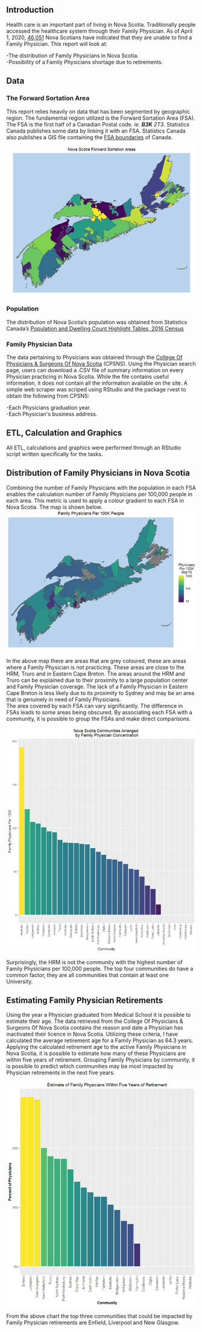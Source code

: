 ## Introduction
Health care is an important part of living in Nova Scotia. Traditionally people accessed the healthcare system through their Family Physician.  As of April 1, 2020, [46,051](http://www.nshealth.ca/sites/nshealth.ca/files/finding_a_primary_care_provider_in_nova_scotia_report_april_2020.pdf) Nova Scotians have indicated that they are unable to find a Family Physician.
This report will look at:

-The distribution of Family Physicians in Nova Scotia. <br>
-Possibility of a Family Physicians shortage due to retirements.

## Data

### The Forward Sortation Area
This report relies heavily on data that has been segmented by geographic region.  The fundamental region utilized is the Forward Sortation Area (FSA).  The FSA is the first half of a Canadian Postal code. *ie. **B3K** 2T3*. Statistics Canada publishes some data by linking it with an FSA.  Statistics Canada also publishes a GIS file containing the [FSA boundaries](https://www150.statcan.gc.ca/n1/en/catalogue/92-179-X) of Canada.

![Nova Scotia Forward Sortation Areas](NovaScotiaFSA.jpeg)

### Population
The distribution of Nova Scotia’s population was obtained from Statistics Canada’s [Population and Dwelling Count Highlight Tables, 2016 Census]( https://www12.statcan.gc.ca/census-recensement/2016/dp-pd/hlt-fst/pd-pl/Table.cfm?Lang=Eng&T=1201&S=22&O=A)

### Family Physician Data
The data pertaining to Physicians was obtained through the [College Of Physicians & Surgeons Of Nova Scotia](https://cpsns.ns.ca/) (CPSNS).  Using the Physician search page, users can download a .CSV file of summary information on every Physician practicing in Nova Scotia.  While the file contains useful information, it does not contain all the information available on the site. A simple web scraper was scriped using RStudio and the package rvest to obtain the following from CPSNS:

-Each Physicians graduation year. <br>
-Each Physician's business address.  

## ETL, Calculation and Graphics
All ETL, calculations and graphics were performed through an RStudio script written specifically for the tasks.

## Distribution of Family Physicians in Nova Scotia
Combining the number of Family Physicians with the population in each FSA enables the calculation number of Family Physicians per 100,000 people in each area.  This metric is used to apply a colour gradient to each FSA in Nova Scotia.  The map is shown below.
![Doctors Per 100K](DocsPer100K.jpeg)

In the above map there are areas that are grey coloured, these are areas where a Family Physician is not practicing.  These areas are close to the HRM, Truro and in Eastern Cape Breton.  The areas around the HRM and Truro can be explained due to their proximity to a large population center and Family Physician coverage.  The lack of a Family Physician in Eastern Cape Breton is less likely due to its proximity to Sydney and may be an area that is genuinely in need of Family Physicians.<br>
The area covered by each FSA can vary significantly.  The difference in FSAs leads to some areas being obscured.  By associating each FSA with a community, it is possible to group the FSAs and make direct comparisons.

![FamDocPer100KGrouped](FP100K_Com.jpeg)

Surprisingly, the HRM is not the community with the highest number of Family Physicians per 100,000 people. The top four communities do have a common factor, they are all communities that contain at least one University.

## Estimating Family Physician Retirements
Using the year a Physician graduated from Medical School it is possible to estimate their age.  The data retrieved from the College Of Physicians & Surgeons Of Nova Scotia contains the reason and date a Physician has inactivated their licence in Nova Scotia.  Utilizing these criteria, I have calculated the average retirement age for a Family Physician as 64.3 years.
Applying the calculated retirement age to the active Family Physicians in Nova Scotia, it is possible to estimate how many of these Physicians are within five years of retirement. Grouping Family Physicians by community, it is possible to predict which communities may be most impacted by Physician retirements in the next five years.

![RetiringWithin5Years](Retirements.jpeg)

From the above chart the top three communities that could be impacted by Family Physician retirements are Enfield, Liverpool and New Glasgow.

